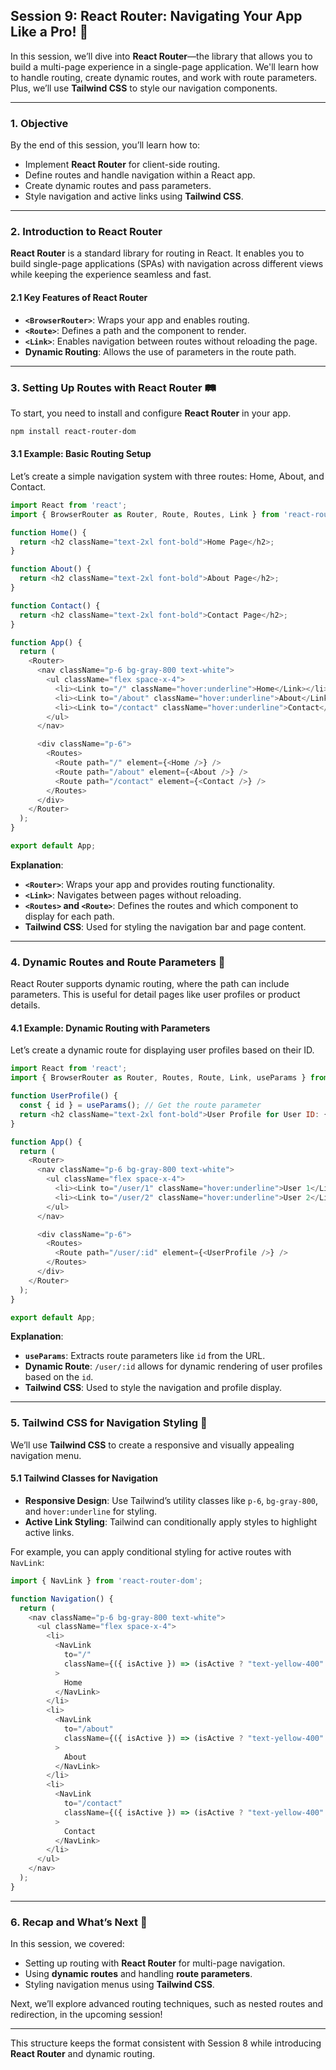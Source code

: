 ## **Session 9: React Router: Navigating Your App Like a Pro!** 🚀

In this session, we’ll dive into **React Router**—the library that allows you to build a multi-page experience in a single-page application. We'll learn how to handle routing, create dynamic routes, and work with route parameters. Plus, we’ll use **Tailwind CSS** to style our navigation components.

---

### **1. Objective**

By the end of this session, you’ll learn how to:
- Implement **React Router** for client-side routing.
- Define routes and handle navigation within a React app.
- Create dynamic routes and pass parameters.
- Style navigation and active links using **Tailwind CSS**.

---

### **2. Introduction to React Router**

**React Router** is a standard library for routing in React. It enables you to build single-page applications (SPAs) with navigation across different views while keeping the experience seamless and fast.

#### **2.1 Key Features of React Router**

- **`<BrowserRouter>`**: Wraps your app and enables routing.
- **`<Route>`**: Defines a path and the component to render.
- **`<Link>`**: Enables navigation between routes without reloading the page.
- **Dynamic Routing**: Allows the use of parameters in the route path.

---

### **3. Setting Up Routes with React Router** 🛤️

To start, you need to install and configure **React Router** in your app.

```bash
npm install react-router-dom
```

#### **3.1 Example: Basic Routing Setup**

Let’s create a simple navigation system with three routes: Home, About, and Contact.

```javascript
import React from 'react';
import { BrowserRouter as Router, Route, Routes, Link } from 'react-router-dom';

function Home() {
  return <h2 className="text-2xl font-bold">Home Page</h2>;
}

function About() {
  return <h2 className="text-2xl font-bold">About Page</h2>;
}

function Contact() {
  return <h2 className="text-2xl font-bold">Contact Page</h2>;
}

function App() {
  return (
    <Router>
      <nav className="p-6 bg-gray-800 text-white">
        <ul className="flex space-x-4">
          <li><Link to="/" className="hover:underline">Home</Link></li>
          <li><Link to="/about" className="hover:underline">About</Link></li>
          <li><Link to="/contact" className="hover:underline">Contact</Link></li>
        </ul>
      </nav>

      <div className="p-6">
        <Routes>
          <Route path="/" element={<Home />} />
          <Route path="/about" element={<About />} />
          <Route path="/contact" element={<Contact />} />
        </Routes>
      </div>
    </Router>
  );
}

export default App;
```

**Explanation**:
- **`<Router>`**: Wraps your app and provides routing functionality.
- **`<Link>`**: Navigates between pages without reloading.
- **`<Routes>` and `<Route>`**: Defines the routes and which component to display for each path.
- **Tailwind CSS**: Used for styling the navigation bar and page content.

---

### **4. Dynamic Routes and Route Parameters** 🔧

React Router supports dynamic routing, where the path can include parameters. This is useful for detail pages like user profiles or product details.

#### **4.1 Example: Dynamic Routing with Parameters**

Let’s create a dynamic route for displaying user profiles based on their ID.

```javascript
import React from 'react';
import { BrowserRouter as Router, Routes, Route, Link, useParams } from 'react-router-dom';

function UserProfile() {
  const { id } = useParams(); // Get the route parameter
  return <h2 className="text-2xl font-bold">User Profile for User ID: {id}</h2>;
}

function App() {
  return (
    <Router>
      <nav className="p-6 bg-gray-800 text-white">
        <ul className="flex space-x-4">
          <li><Link to="/user/1" className="hover:underline">User 1</Link></li>
          <li><Link to="/user/2" className="hover:underline">User 2</Link></li>
        </ul>
      </nav>

      <div className="p-6">
        <Routes>
          <Route path="/user/:id" element={<UserProfile />} />
        </Routes>
      </div>
    </Router>
  );
}

export default App;
```

**Explanation**:
- **`useParams`**: Extracts route parameters like `id` from the URL.
- **Dynamic Route**: `/user/:id` allows for dynamic rendering of user profiles based on the `id`.
- **Tailwind CSS**: Used to style the navigation and profile display.

---

### **5. Tailwind CSS for Navigation Styling** 🎨

We’ll use **Tailwind CSS** to create a responsive and visually appealing navigation menu.

#### **5.1 Tailwind Classes for Navigation**

- **Responsive Design**: Use Tailwind’s utility classes like `p-6`, `bg-gray-800`, and `hover:underline` for styling.
- **Active Link Styling**: Tailwind can conditionally apply styles to highlight active links.

For example, you can apply conditional styling for active routes with `NavLink`:

```javascript
import { NavLink } from 'react-router-dom';

function Navigation() {
  return (
    <nav className="p-6 bg-gray-800 text-white">
      <ul className="flex space-x-4">
        <li>
          <NavLink
            to="/"
            className={({ isActive }) => (isActive ? "text-yellow-400" : "hover:underline")}
          >
            Home
          </NavLink>
        </li>
        <li>
          <NavLink
            to="/about"
            className={({ isActive }) => (isActive ? "text-yellow-400" : "hover:underline")}
          >
            About
          </NavLink>
        </li>
        <li>
          <NavLink
            to="/contact"
            className={({ isActive }) => (isActive ? "text-yellow-400" : "hover:underline")}
          >
            Contact
          </NavLink>
        </li>
      </ul>
    </nav>
  );
}
```

---

### **6. Recap and What’s Next** 🔄

In this session, we covered:
- Setting up routing with **React Router** for multi-page navigation.
- Using **dynamic routes** and handling **route parameters**.
- Styling navigation menus using **Tailwind CSS**.

Next, we’ll explore advanced routing techniques, such as nested routes and redirection, in the upcoming session!

---

This structure keeps the format consistent with Session 8 while introducing **React Router** and dynamic routing.
